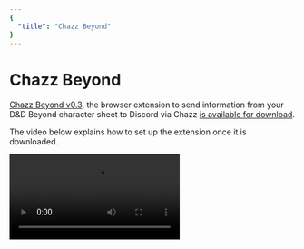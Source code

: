 ```yaml
---
{
  "title": "Chazz Beyond"
}
---
```


# Chazz Beyond

[Chazz Beyond v0.3](https://files.arranfrance.com/ChazzBeyond-v0.3.zip), the browser extension to send information from your D&D Beyond character sheet to Discord via Chazz [is available for download](https://files.arranfrance.com/ChazzBeyond-v0.3.zip).

The video below explains how to set up the extension once it is downloaded.

<video controls preload="auto" playsinline="true" autoPictureInPicture="true">
  <source src="https://files.arranfrance.com/vokoscreenNG-2020-09-02_23-38-57.webm" type="video/webm">
  <source src="myVideo.webm" type="video/webm">
  <p>Your browser doesn't support modern HTML5 video. Here is
     a <a href="https://files.arranfrance.com/vokoscreenNG-2020-09-02_23-38-57.webm">link to the video</a> instead.</p>
</video>

<style>
  video {
    max-width: 65vw;
  }

</style>